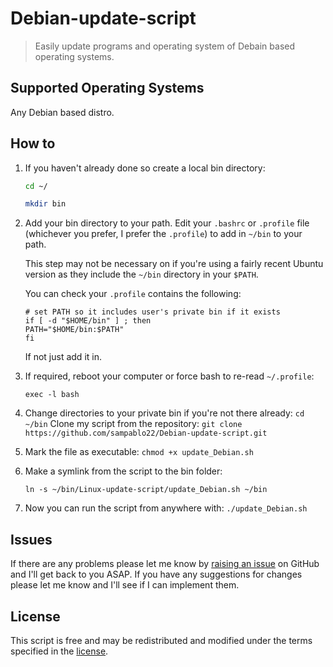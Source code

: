 # Debian-update-script
> Easily update programs and operating system of Debain based operating systems. 

## Supported Operating Systems

Any Debian based distro. 

## How to
1. If you haven't already done so create a local bin directory:
    ```sh
    cd ~/
    ```
    ```sh
    mkdir bin
    ```

2. Add your bin directory to your path. Edit your ```.bashrc``` or ```.profile``` file (whichever you prefer, I prefer the ```.profile```) to add in ```~/bin``` to your path. 

    This step may not be necessary on if you're using a fairly recent Ubuntu version as they include the ```~/bin``` directory in your ```$PATH```.

    You can check your ```.profile``` contains the following:
    ```
    # set PATH so it includes user's private bin if it exists
    if [ -d "$HOME/bin" ] ; then
    PATH="$HOME/bin:$PATH"
    fi
    ```
    If not just add it in.

3.  If required, reboot your computer or force bash to re-read ```~/.profile```:

    ```exec -l bash```
    
4. Change directories to your private bin if you're not there already:
    ```cd ~/bin```
    Clone my script from the repository:
    ```git clone https://github.com/sampablo22/Debian-update-script.git```
    
5.  Mark the file as executable:
    ```chmod +x update_Debian.sh```
    
6. Make a symlink from the script to the bin folder:

    ```ln -s ~/bin/Linux-update-script/update_Debian.sh ~/bin```

7. Now you can run the script from anywhere with:
    ```./update_Debian.sh```

## Issues
If there are any problems please let me know by [raising an issue] on GitHub and I'll get back to you ASAP. If you have any suggestions for changes please let me know and I'll see if I can implement them. 

## License
This script is free and may be redistributed and modified under the terms specified in the [license].

[license]: https://github.com/sampablo22/Debian-update-script/blob/master/LICENSE
[raising an issue]: https://github.com/sampablo22/Debian-update-script/issues
